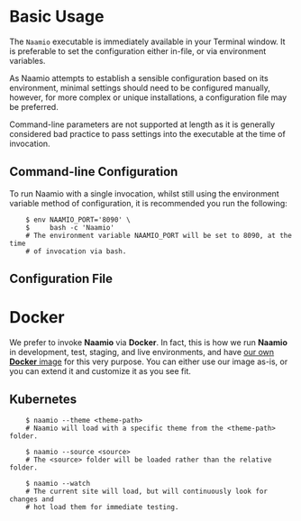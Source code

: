 # Basic Usage
The `Naamio` executable is immediately available in your Terminal window.
It is preferable to set the configuration either in-file, or via 
environment variables. 

As Naamio attempts to establish a sensible configuration based on its 
environment, minimal settings should need to be configured manually, 
however, for more complex or unique installations, a configuration
file may be preferred.

Command-line parameters are not supported at length as it is generally
considered bad practice to pass settings into the executable at the time
of invocation.

## Command-line Configuration

To run Naamio with a single invocation, whilst still using the environment
variable method of configuration, it is recommended you run the following:

```
    $ env NAAMIO_PORT='8090' \
    $     bash -c 'Naamio'  
    # The environment variable NAAMIO_PORT will be set to 8090, at the time
    # of invocation via bash. 
```

## Configuration File

# Docker

We prefer to invoke **Naamio** via **Docker**. In fact, this is how we run 
**Naamio** in development, test, staging, and live environments, and have 
[our own **Docker** image](https://hub.docker.com/r/naamio/naamio/) for this 
very purpose. You can either use our image as-is, or you can extend it and 
customize it as you see fit.

## Kubernetes

```
    $ naamio --theme <theme-path>
    # Naamio will load with a specific theme from the <theme-path> folder.

    $ naamio --source <source>
    # The <source> folder will be loaded rather than the relative folder. 

    $ naamio --watch
    # The current site will load, but will continuously look for changes and 
    # hot load them for immediate testing.
```
